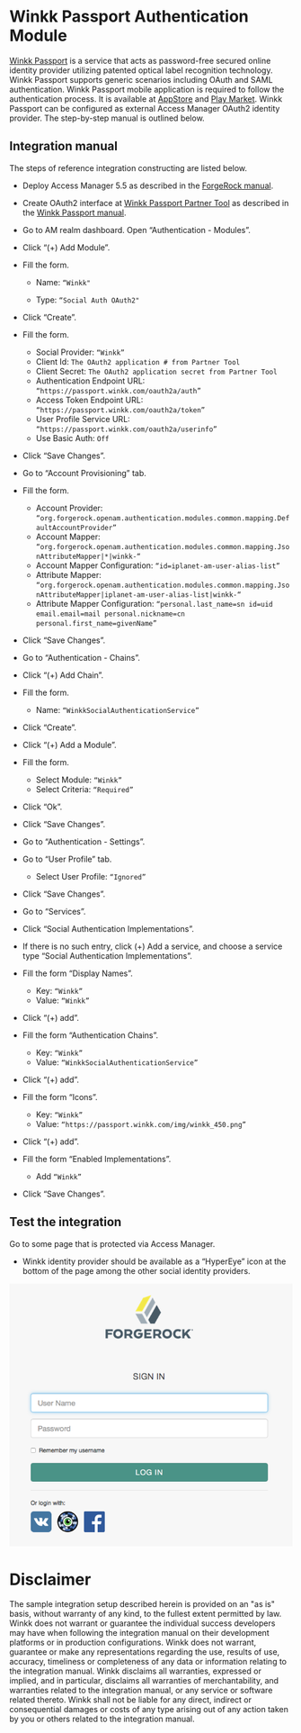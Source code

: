 # Winkk Passport Authentication Module

[Winkk Passport](https://passport.winkk.com/partner) is a service that acts as password-free secured online identity provider utilizing patented optical label recognition technology. Winkk Passport supports generic scenarios including OAuth and SAML authentication.
Winkk Passport mobile application is required to follow the authentication process. It is available at [AppStore](https://itunes.apple.com/us/app/winkkpass-fast-secure-login/id1166258885) and [Play Market](https://play.google.com/store/apps/details?id=com.winkk.winkkpass).
Winkk Passport can be configured as external Access Manager OAuth2 identity provider. The step-by-step manual is outlined below.

## Integration manual
The steps of reference integration constructing are listed below.

* Deploy Access Manager 5.5 as described in the [ForgeRock manual](https://backstage.forgerock.com/docs/am/5.5/quick-start-guide).
* Create OAuth2 interface at [Winkk Passport Partner Tool](https://passport.winkk.com/partner) as described in the [Winkk Passport manual](https://passport.winkk.com/partner/#oauth2-manual).
* Go to AM realm dashboard. Open “Authentication - Modules”.
* Click “(+) Add Module”.

* Fill the form.

    + Name: ```“Winkk"```

    + Type: ```“Social Auth OAuth2" ```

* Click “Create”.

* Fill the form.

    + Social Provider: ```“Winkk”```
    + Client Id: ```The OAuth2 application # from Partner Tool ```
    + Client Secret: ```The OAuth2 application secret from Partner Tool ```
    + Authentication Endpoint URL: ```“https://passport.winkk.com/oauth2a/auth”```
    + Access Token Endpoint URL: ```“https://passport.winkk.com/oauth2a/token”```
    + User Profile Service URL: ```“https://passport.winkk.com/oauth2a/userinfo”```
    + Use Basic Auth: ```Off```

* Click “Save Changes”.

* Go to “Account Provisioning” tab.

* Fill the form.

    + Account Provider: ```“org.forgerock.openam.authentication.modules.common.mapping.DefaultAccountProvider”```
    + Account Mapper: ```“org.forgerock.openam.authentication.modules.common.mapping.JsonAttributeMapper|*|winkk-“```
    + Account Mapper Configuration: ```“id=iplanet-am-user-alias-list”```
    + Attribute Mapper: ```“org.forgerock.openam.authentication.modules.common.mapping.JsonAttributeMapper|iplanet-am-user-alias-list|winkk-“```
    + Attribute Mapper Configuration: ```“personal.last_name=sn id=uid email.email=mail personal.nickname=cn personal.first_name=givenName”```

* Click “Save Changes”.
* Go to “Authentication - Chains”.
* Click “(+) Add Chain”.

* Fill the form.

    + Name: ```“WinkkSocialAuthenticationService”```

* Click “Create”.
* Click “(+) Add a Module”.

* Fill the form.

    + Select Module: ```“Winkk”```
    + Select Criteria: ```“Required”```

* Click “Ok”.

* Click “Save Changes”.

* Go to “Authentication - Settings”.

* Go to “User Profile” tab.

    + Select User Profile: ```“Ignored”```

* Click “Save Changes”.

* Go to “Services”.

* Click “Social Authentication Implementations”. 

* If there is no such entry, click (+) Add a service, and choose a service type “Social Authentication Implementations”.

* Fill the form “Display Names”.

    + Key: ```“Winkk”```
    + Value: ```“Winkk”```

* Click “(+) add”.

* Fill the form “Authentication Chains”.

    + Key: ```“Winkk”```
    + Value: ```“WinkkSocialAuthenticationService”```

* Click “(+) add”.

* Fill the form “Icons”.

    + Key: ```“Winkk”```
    + Value: ```“https://passport.winkk.com/img/winkk_450.png”```

* Click “(+) add”.

* Fill the form “Enabled Implementations”.

    + Add ```“Winkk” ```

* Click “Save Changes”.

## Test the integration

Go to some page that is protected via Access Manager.
* Winkk identity provider should be available as a “HyperEye” icon at the bottom of the page among the other social identity providers.
 
![ScreenShot](./forgerock_login_with_winkk.png)


# Disclaimer
The sample integration setup described herein is provided on an "as is" basis, without warranty of any kind, to the fullest extent permitted by law. Winkk does not warrant or guarantee the individual success developers may have when following the integration manual on their development platforms or in production configurations.
Winkk does not warrant, guarantee or make any representations regarding the use, results of use, accuracy, timeliness or completeness of any data or information relating to the integration manual. Winkk disclaims all warranties, expressed or implied, and in particular, disclaims all warranties of merchantability, and warranties related to the integration manual, or any service or software related thereto.
Winkk shall not be liable for any direct, indirect or consequential damages or costs of any type arising out of any action taken by you or others related to the integration manual.

